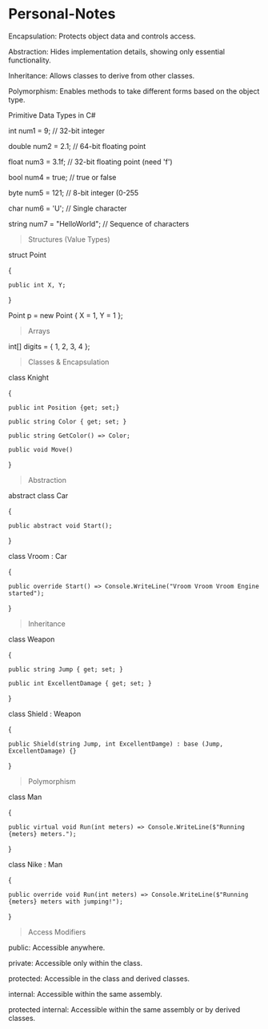 # Personal-Notes

Encapsulation: Protects object data and controls access.

Abstraction: Hides implementation details, showing only essential functionality.

Inheritance: Allows classes to derive from other classes.

Polymorphism: Enables methods to take different forms based on the object type.


Primitive Data Types in C#

int num1 = 9;           // 32-bit integer

double num2 = 2.1;      // 64-bit floating point

float num3 = 3.1f;      // 32-bit floating point (need 'f')

bool num4 = true;       // true or false

byte num5 = 121;        // 8-bit integer (0-255

char num6 = 'U';        // Single character

string num7 = "HelloWorld";  // Sequence of characters


> Structures (Value Types)

struct Point

{

    public int X, Y;
    
}

Point p = new Point { X = 1, Y = 1 };

> Arrays

int[] digits = { 1, 2, 3, 4 };

> Classes & Encapsulation

class Knight

{

    public int Position {get; set;}
    
    public string Color { get; set; }
    
    public string GetColor() => Color;
    
    public void Move()
    
}

> Abstraction

abstract class Car

{

    public abstract void Start();
    
}


class Vroom : Car

{ 

    public override Start() => Console.WriteLine("Vroom Vroom Vroom Engine started");
    
}


> Inheritance

class Weapon

{

    public string Jump { get; set; }
    
    public int ExcellentDamage { get; set; }
    
}

class Shield : Weapon

{ 

    public Shield(string Jump, int ExcellentDamge) : base (Jump, ExcellentDamage) {}
    
}


> Polymorphism

class Man

{

    public virtual void Run(int meters) => Console.WriteLine($"Running {meters} meters.");
    
}

class Nike : Man

{

    public override void Run(int meters) => Console.WriteLine($"Running {meters} meters with jumping!");

}

> Access Modifiers

public: Accessible anywhere.

private: Accessible only within the class.

protected: Accessible in the class and derived classes.

internal: Accessible within the same assembly.

protected internal: Accessible within the same assembly or by derived classes.

    
